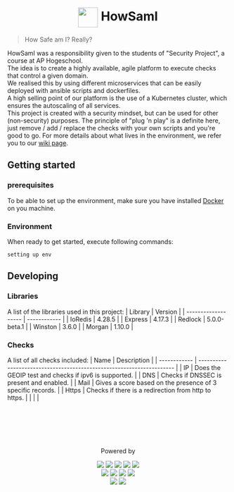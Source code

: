 
<h1 align="center"> 
    <img src = "https://www.pngall.com/wp-content/uploads/4/Cyber-Security-Logo.png" align = "center" height = 45px>
    HowSamI
</h1>

> How Safe am I? Really?

HowSamI was a responsibility given to the students of "Security Project", a course at AP Hogeschool.  
The idea is to create a highly available, agile platform to execute checks that control a given domain.  
We realised this by using different microservices that can be easily deployed with ansible scripts and dockerfiles.  
A high selling point of our platform is the use of a Kubernetes cluster, which ensures the autoscaling of all services.  
This project is created with a security mindset, but can be used for other (non-security) purposes. The principle of "plug 'n play" is a definite here, just remove / add / replace the checks with your own scripts and you're good to go.
For more details about what lives in the environment, we refer you to our [wiki page](https://github.com/WatcherWhale/SecProA/wiki).  

## Getting started

### prerequisites
To be able to set up the environment, make sure you have installed [Docker](https://www.docker.com) on you machine.  

### Environment
When ready to get started, execute following commands:
```shell
setting up env

```

## Developing
### Libraries
A list of the libraries used in this project:
| Library             | Version      |
| ------------------- | ------------ |
| IoRedis             | 4.28.5       |
| Express             | 4.17.3       |
| Redlock             | 5.0.0-beta.1 |
| Winston             | 3.6.0        |
| Morgan              | 1.10.0       |

### Checks
A list of all checks included:
| Name         | Description                                                           |
| ------------ | --------------------------------------------------------------------- |
| IP           | Does the GEOIP test and checks if ipv6 is supported.                  |
| DNS          | Checks if DNSSEC is present and enabled.                              |
| Mail         | Gives a score based on the presence of 3 specific records.            |
| Https        | Checks if there is a redirection from http to https.                  |
|              |                                                                       |


<br><br><br>
#
<p align = "center">
    Powered by
    <p align= "center">
        <img src="https://img.shields.io/badge/redis-%23DD0031.svg?&style=for-the-badge&logo=redis&logoColor=white">
        <img src="https://img.shields.io/badge/kubernetes-326ce5.svg?&style=for-the-badge&logo=kubernetes&logoColor=white">
        <img src="https://img.shields.io/badge/Docker-2CA5E0?style=for-the-badge&logo=docker&logoColor=white">
        <img src="https://img.shields.io/badge/Ansible-000000?style=for-the-badge&logo=ansible&logoColor=white">
        <img src="https://img.shields.io/badge/Express.js-000000?style=for-the-badge&logo=express&logoColor=white"> <br>
        <img src="https://img.shields.io/badge/npm-CB3837?style=for-the-badge&logo=npm&logoColor=white">
        <img src="https://img.shields.io/badge/Node.js-339933?style=for-the-badge&logo=nodedotjs&logoColor=white">
        <img src="https://img.shields.io/badge/JavaScript-323330?style=for-the-badge&logo=javascript&logoColor=F7DF1E"> 
        <img src="https://img.shields.io/badge/Python-FFD43B?style=for-the-badge&logo=python&logoColor=blue"><br>
        <img src="https://img.shields.io/badge/eslint-3A33D1?style=for-the-badge&logo=eslint&logoColor=white">
        <img src="https://img.shields.io/badge/Alpine_Linux-0D597F?style=for-the-badge&logo=alpine-linux&logoColor=white">
    </p>
</p>